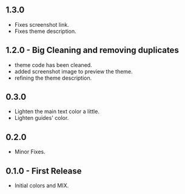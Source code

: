## 1.3.0
* Fixes screenshot link.
* Fixes theme description.

## 1.2.0 - Big Cleaning and removing duplicates
* theme code has been cleaned.
* added screenshot image to preview the theme.
* refining the theme description.

## 0.3.0
* Lighten the main text color a little.
* Lighten guides' color.

## 0.2.0
* Minor Fixes.

## 0.1.0 - First Release
* Initial colors and MIX.
